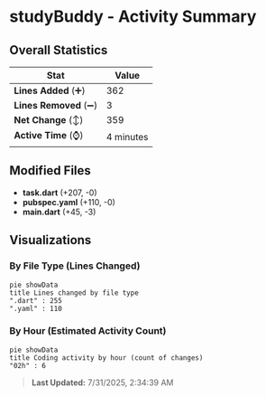 # studyBuddy - Activity Summary 

## Overall Statistics

| Stat                   | Value                                                             |
| ---------------------- | ----------------------------------------------------------------- |
| **Lines Added** (➕)   | 362                                          |
| **Lines Removed** (➖) | 3                                        |
| **Net Change** (↕)    | 359                |
| **Active Time** (⌚)   | 4 minutes |


## Modified Files
- **task.dart** (+207, -0)
- **pubspec.yaml** (+110, -0)
- **main.dart** (+45, -3)

## Visualizations

### By File Type (Lines Changed)

```mermaid
pie showData
title Lines changed by file type
".dart" : 255
".yaml" : 110
```

### By Hour (Estimated Activity Count)

```mermaid
pie showData
title Coding activity by hour (count of changes)
"02h" : 6
```


> **Last Updated:** 7/31/2025, 2:34:39 AM